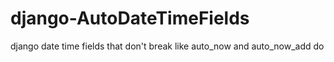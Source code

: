 django-AutoDateTimeFields
=========================

django date time fields that don't break like auto_now and auto_now_add do
